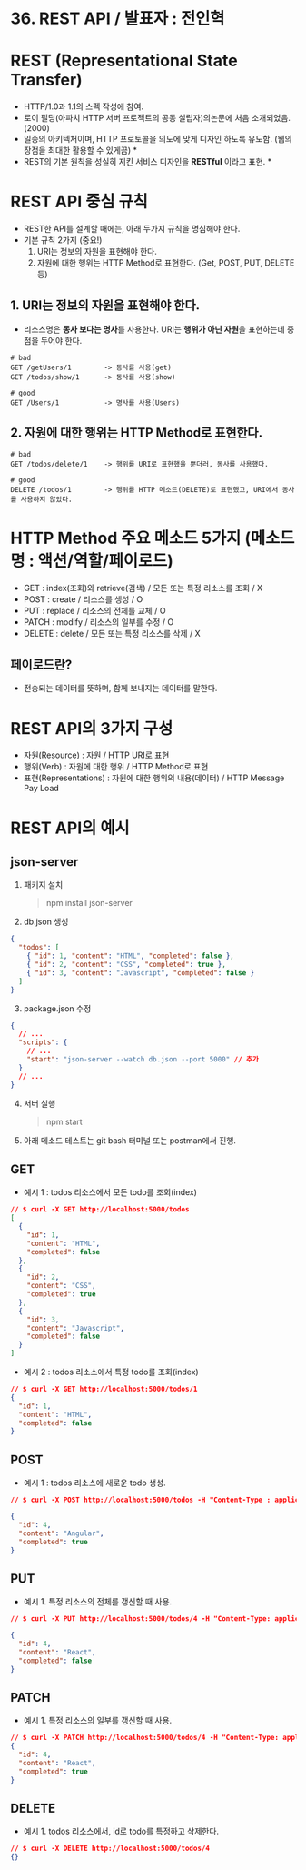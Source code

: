 # 36. REST API / 발표자 : 전인혁

# REST (Representational State Transfer)

- HTTP/1.0과 1.1의 스펙 작성에 참여.
- 로이 필딩(아파치 HTTP 서버 프로젝트의 공동 설립자)의논문에 처음 소개되었음. (2000)
- 일종의 아키텍처이며, HTTP 프로토콜을 의도에 맞게 디자인 하도록 유도함. (웹의 장점을 최대한 활용할 수 있게끔) \*
- REST의 기본 원칙을 성실히 지킨 서비스 디자인을 **RESTful** 이라고 표현. \*

# REST API 중심 규칙

- REST한 API를 설계할 때에는, 아래 두가지 규칙을 명심해야 한다.
- 기본 규칙 2가지 (중요!)
  1. URI는 정보의 자원을 표현해야 한다.
  2. 자원에 대한 행위는 HTTP Method로 표현한다. (Get, POST, PUT, DELETE 등)

## 1. URI는 정보의 자원을 표현해야 한다.

- 리소스명은 **동사 보다는 명사**를 사용한다. URI는 **행위가 아닌 자원**을 표현하는데 중점을 두어야 한다.

```
# bad
GET /getUsers/1        -> 동사를 사용(get)
GET /todos/show/1      -> 동사를 사용(show)

# good
GET /Users/1           -> 명사를 사용(Users)
```

## 2. 자원에 대한 행위는 HTTP Method로 표현한다.

```
# bad
GET /todos/delete/1    -> 행위를 URI로 표현했을 뿐더러, 동사를 사용했다.

# good
DELETE /todos/1        -> 행위를 HTTP 메소드(DELETE)로 표현했고, URI에서 동사를 사용하지 않았다.
```

# HTTP Method 주요 메소드 5가지 (메소드명 : 액션/역할/페이로드)

- GET : index(조회)와 retrieve(검색) / 모든 또는 특정 리소스를 조회 / X
- POST : create / 리소스를 생성 / O
- PUT : replace / 리소스의 전체를 교체 / O
- PATCH : modify / 리소스의 일부를 수정 / O
- DELETE : delete / 모든 또는 특정 리소스를 삭제 / X

## 페이로드란?

- 전송되는 데이터를 뜻하며, 함께 보내지는 데이터를 말한다.

# REST API의 3가지 구성

- 자원(Resource) : 자원 / HTTP URI로 표현
- 행위(Verb) : 자원에 대한 행위 / HTTP Method로 표현
- 표현(Representations) : 자원에 대한 행위의 내용(데이터) / HTTP Message Pay Load

# REST API의 예시

## json-server

1. 패키지 설치

   > npm install json-server

2. db.json 생성

```json
{
  "todos": [
    { "id": 1, "content": "HTML", "completed": false },
    { "id": 2, "content": "CSS", "completed": true },
    { "id": 3, "content": "Javascript", "completed": false }
  ]
}
```

3. package.json 수정

```json
{
  // ...
  "scripts": {
    // ...
    "start": "json-server --watch db.json --port 5000" // 추가
  }
  // ...
}
```

4. 서버 실행

   > npm start

5. 아래 메소드 테스트는 git bash 터미널 또는 postman에서 진행.

## GET

- 예시 1 : todos 리소스에서 모든 todo를 조회(index)

```json
// $ curl -X GET http://localhost:5000/todos
[
  {
    "id": 1,
    "content": "HTML",
    "completed": false
  },
  {
    "id": 2,
    "content": "CSS",
    "completed": true
  },
  {
    "id": 3,
    "content": "Javascript",
    "completed": false
  }
]
```

- 예시 2 : todos 리소스에서 특정 todo를 조회(index)

```json
// $ curl -X GET http://localhost:5000/todos/1
{
  "id": 1,
  "content": "HTML",
  "completed": false
}
```

## POST

- 예시 1 : todos 리소스에 새로운 todo 생성.

```json
// $ curl -X POST http://localhost:5000/todos -H "Content-Type : application/json" -d '{"id" : 4, "content" : "Angular", "completed" : true}'

{
  "id": 4,
  "content": "Angular",
  "completed": true
}
```

## PUT

- 예시 1. 특정 리소스의 전체를 갱신할 때 사용.

```json
// $ curl -X PUT http://localhost:5000/todos/4 -H "Content-Type: application/json" -d '{"id": 4, "content": "React", "completed": false}'

{
  "id": 4,
  "content": "React",
  "completed": false
}
```

## PATCH

- 예시 1. 특정 리소스의 일부를 갱신할 때 사용.

```json
// $ curl -X PATCH http://localhost:5000/todos/4 -H "Content-Type: application/json" -d '{"completed": true}'
{
  "id": 4,
  "content": "React",
  "completed": true
}
```

## DELETE

- 예시 1. todos 리소스에서, id로 todo를 특정하고 삭제한다.

```json
// $ curl -X DELETE http://localhost:5000/todos/4
{}
```
